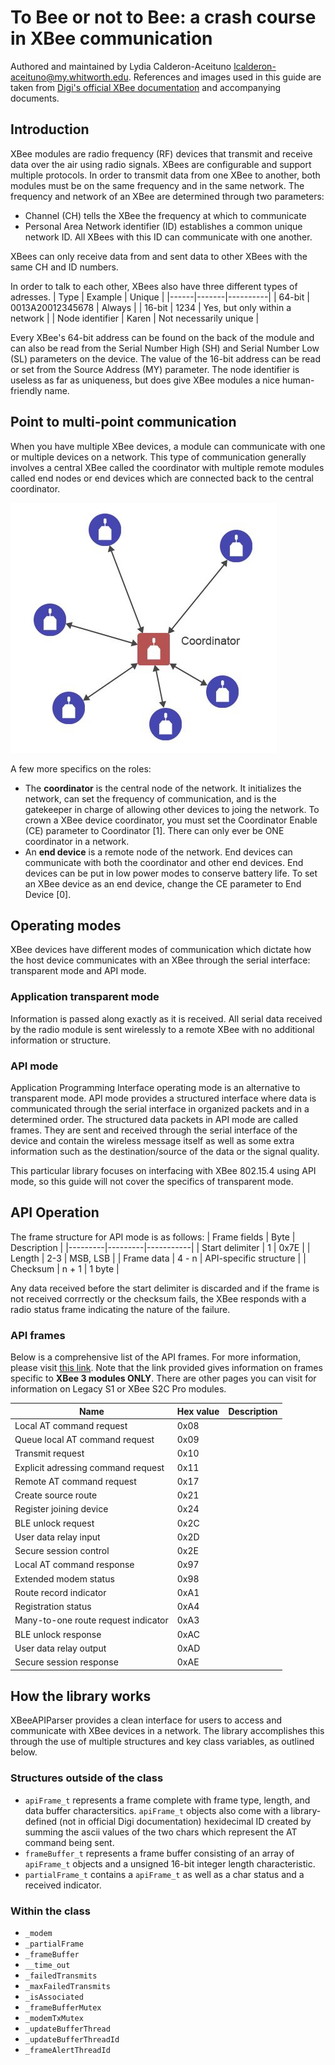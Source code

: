 # To Bee or not to Bee: a crash course in XBee communication 
Authored and maintained by Lydia Calderon-Aceituno <lcalderon-aceituno@my.whitworth.edu>. References and images used in this guide are taken from [Digi's official XBee documentation](https://www.digi.com/resources/documentation/Digidocs/90001456-13/Default.htm#concepts) and accompanying documents. 

## Introduction 
XBee modules are radio frequency (RF) devices that transmit and receive data over the air using radio signals. XBees are configurable and support multiple protocols. In order to transmit data from one XBee to another, both modules must be on the same frequency and in the same network. The frequency and network of an XBee are determined through two parameters:

* Channel (CH) tells the XBee the frequency at which to communicate 
* Personal Area Network identifier (ID) establishes a common unique network ID. All XBees with this ID can communicate with one another. 

XBees can only receive data from and sent data to other XBees with the same CH and ID numbers. 

In order to talk to each other, XBees also have three different types of adresses. 
| Type | Example | Unique |
|------|-------|----------|
| 64-bit | 0013A20012345678 | Always |
| 16-bit | 1234 | Yes, but only within a network |
| Node identifier | Karen | Not necessarily unique | 

Every XBee's 64-bit address can be found on the back of the module and can also be read from the Serial Number High (SH) and Serial Number Low (SL) parameters on the device. The value of the 16-bit address can be read or set from the Source Address (MY) parameter. The node identifier is useless as far as uniqueness, but does give XBee modules a nice human-friendly name. 

## Point to multi-point communication 
When you have multiple XBee devices, a module can communicate with one or multiple devices on a network. This type of communication generally involves a central XBee called the coordinator with multiple remote modules called end nodes or end devices which are connected back to the central coordinator. 

![star_comm](img/star_topology.jpg)

A few more specifics on the roles:
* The **coordinator** is the central node of the network. It initializes the network, can set the frequency of communication, and is the gatekeeper in charge of allowing other devices to joing the network. To crown a XBee device coordinator, you must set the Coordinator Enable (CE) parameter to Coordinator [1]. There can only ever be ONE coordinator in a network.
* An **end device** is a remote node of the network. End devices can communicate with both the coordinator and other end devices. End devices can be put in low power modes to conserve battery life. To set an XBee device as an end device, change the CE parameter to End Device [0].

## Operating modes 
XBee devices have different modes of communication which dictate how the host device communicates with an XBee through the serial interface: transparent mode and API mode.

### Application transparent mode 
Information is passed along exactly as it is received. All serial data received by the radio module is sent wirelessly to a remote XBee with no additional information or structure. 

### API mode 
Application Programming Interface operating mode is an alternative to transparent mode. API mode provides a structured interface where data is communicated through the serial interface in organized packets and in a determined order. The structured data packets in API mode are called frames. They are sent and received through the serial interface of the device and contain the wireless message itself as well as some extra information such as the destination/source of the data or the signal quality. 

This particular library focuses on interfacing with XBee 802.15.4 using API mode, so this guide will not cover the specifics of transparent mode. 

## API Operation  
The frame structure for API mode is as follows:
| Frame fields | Byte | Description |
|---------|---------|-----------|
| Start delimiter | 1 | 0x7E |
| Length | 2-3 | MSB, LSB |
| Frame data | 4 - n | API-specific structure |
| Checksum | n + 1 | 1 byte | 

Any data received before the start delimiter is discarded and if the frame is not received corrrectly or the checksum fails, the XBee responds with a radio status frame indicating the nature of the failure.

### API frames 
Below is a comprehensive list of the API frames. For more information, please visit [this link](). Note that the link provided gives information on frames specific to **XBee 3 modules ONLY**. There are other pages you can visit for information on Legacy S1 or XBee S2C Pro modules. 

| Name | Hex value | Description |
|--------|---------|-------------| 
| Local AT command request | 0x08 | 
| Queue local AT command request | 0x09
| Transmit request | 0x10
| Explicit adressing command request | 0x11
| Remote AT command request | 0x17 |
| Create source route | 0x21 |
| Register joining device | 0x24 |
| BLE unlock request | 0x2C |
| User data relay input | 0x2D
| Secure session control | 0x2E
| Local AT command response | 0x97 
| Extended modem status | 0x98 
| Route record indicator | 0xA1
| Registration status | 0xA4
| Many-to-one route request indicator | 0xA3
| BLE unlock response | 0xAC
| User data relay output | 0xAD
| Secure session response |0xAE

## How the library works 
XBeeAPIParser provides a clean interface for users to access and communicate with XBee devices in a network. The library accomplishes this through the use of multiple structures and key class variables, as outlined below. 

### Structures outside of the class 
* `apiFrame_t` represents a frame complete with frame type, length, and data buffer charactersitics. `apiFrame_t` objects also come with a library-defined (not in official Digi documentation) hexidecimal ID created by summing the ascii values of the two chars which represent the AT command being sent.  
* `frameBuffer_t` represents a frame buffer consisting of an array of `apiFrame_t` objects and a unsigned 16-bit integer length characteristic. 
* `partialFrame_t` contains a `apiFrame_t` as well as a char status and a received indicator. 

### Within the class 
* `_modem`
* `_partialFrame`
* `_frameBuffer`
* `__time_out`
* `_failedTransmits`
* `_maxFailedTransmits`
* `_isAssociated`
* `_frameBufferMutex`
* `_modemTxMutex`
* `_updateBufferThread`
* `_updateBufferThreadId`
* `_frameAlertThreadId`





